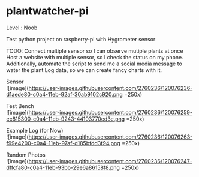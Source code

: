 # plantwatcher-pi
Level : Noob

Test python project on raspberry-pi with Hygrometer sensor

TODO:
Connect multiple sensor so I can observe mutiple plants at once
Host a website with multiple sensor, so I check the status on my phone.
Additionally, automate the script to send me a social media message to water the plant
Log data, so we can create fancy charts with it.

Sensor  
![image](https://user-images.githubusercontent.com/2760236/120076236-d1aede80-c0a4-11eb-92af-30ab9102c920.png =250x)


Test Bench  
![image](https://user-images.githubusercontent.com/2760236/120076259-ec815300-c0a4-11eb-9243-44103770ed3e.png =250x)

Example Log (for Now)  
![image](https://user-images.githubusercontent.com/2760236/120076263-f99e4200-c0a4-11eb-97af-d185bfdd3f94.png =250x)


Random Photos  
![image](https://user-images.githubusercontent.com/2760236/120076247-dffcfa80-c0a4-11eb-93bb-29e6a86158f8.png =250x)
